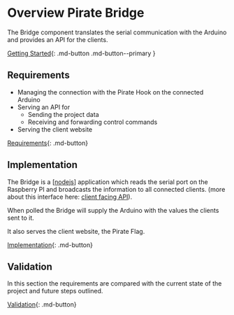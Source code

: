 # Overview Pirate Bridge

The Bridge component translates the serial communication with the Arduino and provides an API for the clients.

[Getting Started](10-bridge-getting-started.md){: .md-button .md-button--primary }

## Requirements

* Managing the connection with the Pirate Hook on the connected Arduino
* Serving an API for
    * Sending the project data 
    * Receiving and forwarding control commands
* Serving the client website 

[Requirements](20-bridge-requirements.md){: .md-button}

## Implementation

The Bridge is a [[nodejs]] application which reads the serial port on the Raspberry PI and broadcasts the information to all connected clients. (more about this interface here: [client facing API](client-facing-interface.md)). 

When polled the Bridge will supply the Arduino with the values the clients sent to it. 

It also serves the client website, the Pirate Flag.

[Implementation](30-bridge-implementation.md){: .md-button}

## Validation

In this section the requirements are compared with the current state of the project and future steps outlined.

[Validation](40-bridge-validation.md){: .md-button}

[//begin]: # "Autogenerated link references for markdown compatibility"
[nodejs]: Theory\nodejs "Nodejs"
[//end]: # "Autogenerated link references"